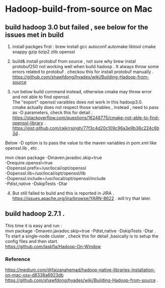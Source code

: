 # Hadoop-build-from-source on Mac

## build hadoop 3.0 but failed , see below for the issues met in build 
1. install packges first :
brew install gcc autoconf automake libtool cmake snappy gzip bzip2  zlib openssl

2. build& install protobuf from source , not sure why brew instal protobuf250 not working well when build hadoop . 
It always throw some errors related to protobuf .
checkou this for install protobuf manually . 
https://github.com/shawfdong/hyades/wiki/Building-Hadoop-from-source

3. run below build command instead, otherwise cmake may throw error and not able to find openssl.  
The "export" openssl varaibles does not work in this hadoop3.0.  
cmake actually does not respect those variables , instead , need to pass as -D parameters, check this for 
detail .  
https://stackoverflow.com/questions/16248775/cmake-not-able-to-find-openssl-library . 
https://gist.github.com/rajkrrsingh/77f3c4d20c109c96a3e9b36c224c6b3d . 

 Below -D option is to pass the value to the maven variables in pom.xml like openssl.lib , etc  .
 
   mvn clean package -Dmaven.javadoc.skip=true  \
 -Drequire.openssl=true \
 -Dopenssl.prefix=/usr/local/opt/openssl \
 -Dopenssl.lib=/usr/local/opt/openssl/lib \
 -Dopenssl.include=/usr/local/opt/openssl/include \
 -Pdist,native -DskipTests -Dtar 

4.  But still failed to build and this is reported in JIRA .  
    https://issues.apache.org/jira/browse/YARN-8622 . 
    will try that later.

## build hadoop 2.7.1 . 
This time it is easy and run :  
 mvn package -Dmaven.javadoc.skip=true -Pdist,native -DskipTests -Dtar . 
 To start a single-node cluster , check this for detail ,basically is to setup the config files and then start.  
 https://github.com/laskfla/Hadoop-On-Window
 
 




### Reference
https://medium.com/@faizanahemad/hadoop-native-libraries-installation-on-mac-osx-d8338a6923db  
https://github.com/shawfdong/hyades/wiki/Building-Hadoop-from-source . 



